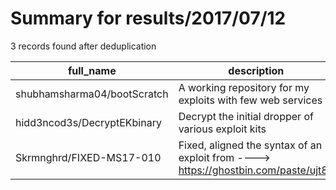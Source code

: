 
# Summary for results/2017/07/12
    
3 records found after deduplication

| full_name | description | html_url | matched_list | matched_count | pushed_at | size | stargazers_count | language | forks_count |
|-----------------------------|--------------------------------------------------------------------------------------|------------------------------------------------|----------------|-----------------|---------------------------|--------|--------------------|------------|---------------|
| shubhamsharma04/bootScratch | A working repository for my exploits with few web services | https://github.com/shubhamsharma04/bootScratch | ['exploit'] | 1 | 2017-07-12 23:20:39+00:00 | 7 | 0 | Java | 0 |
| hidd3ncod3s/DecryptEKbinary | Decrypt the initial dropper of various exploit kits | https://github.com/hidd3ncod3s/DecryptEKbinary | ['exploit'] | 1 | 2017-07-12 10:56:35+00:00 | 18 | 9 | C++ | 3 |
| Skrmnghrd/FIXED-MS17-010 | Fixed, aligned the syntax of an exploit from ----> https://ghostbin.com/paste/ujt8n | https://github.com/Skrmnghrd/FIXED-MS17-010 | ['exploit'] | 1 | 2017-07-12 16:43:15+00:00 | 15 | 0 | Python | 0 |
